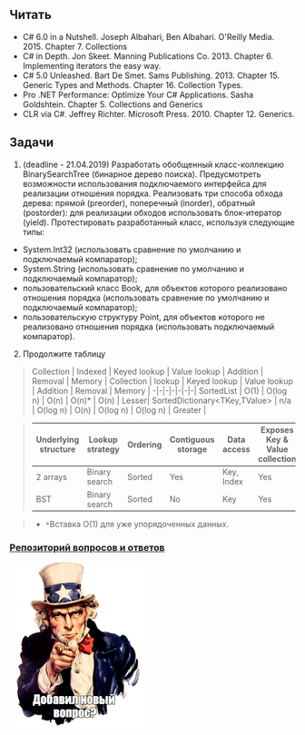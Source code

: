 ## Читать

- C# 6.0 in a Nutshell. Joseph Albahari, Ben Albahari. O'Reilly Media. 2015.
Chapter 7. Collections
- C# in Depth. Jon Skeet. Manning Publications Co. 2013. Chapter 6. Implementing iterators the easy way.
- C# 5.0 Unleashed. Bart De Smet. Sams Publishing. 2013. Chapter 15. Generic Types and Methods. Chapter 16. Collection Types.
- Pro .NET Performance: Optimize Your C# Applications. Sasha Goldshtein. Chapter 5. Collections and Generics
- CLR via C#. Jeffrey Richter. Microsoft Press. 2010. Chapter 12. Generics.

## Задачи

1. (deadline - 21.04.2019) Разработать обобщенный класс-коллекцию BinarySearchTree (бинарное дерево поиска). Предусмотреть возможности использования подключаемого интерфейса для реализации отношения порядка. Реализовать три способа обхода дерева: прямой (preorder), поперечный (inorder), обратный (postorder): для реализации обходов использовать блок-итератор (yield). Протестировать разработанный класс, используя следующие типы:
  - System.Int32 (использовать сравнение по умолчанию и подключаемый компаратор);
  - System.String (использовать сравнение по умолчанию и подключаемый компаратор);
  - пользовательский класс Book, для объектов которого реализовано отношения порядка (использовать сравнение по умолчанию и подключаемый компаратор);
  - пользовательскую структуру Point, для объектов которого не реализовано отношения порядка (использовать подключаемый компаратор).
2. Продолжите таблицу
>
> Collection | Indexed | Keyed lookup | Value lookup | Addition |  Removal |  Memory | 
> Collection | lookup | Keyed lookup | Value lookup | Addition |  Removal |  Memory |
>  -|-|-|-|-|-|-|
> SortedList<T> | O(1) |  O(log n) | O(n) | O(n)* | O(n) | Lesser| 
> SortedDictionary<TKey,TValue> | n/a | O(log n) | O(n) | O(log n) | O(log n) | Greater |  
>

>
> Underlying structure | Lookup strategy | Ordering | Contiguous storage | Data access | Exposes Key & Value collection | 
>  -|-|-|-|-|-|
> 2 arrays | Binary search | Sorted | Yes | Key, Index | Yes |
> BST | Binary search | Sorted | No | Key | Yes | 

> * `*`Вставка O(1) для уже упорядоченных данных.


### [Репозиторий вопросов и ответов](https://github.com/AnzhelikaKravchuk/.NET-Training.-Spring-2019/tree/master/.Net-Interview-Questions)

![](https://github.com/AnzhelikaKravchuk/Materials/blob/master/Pictures/Q%26A.png)
